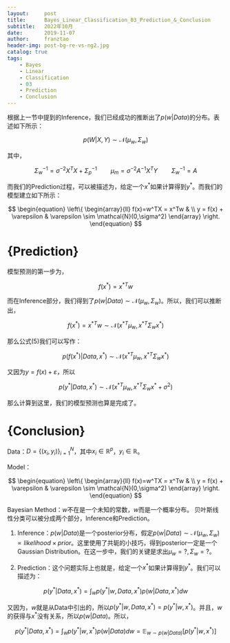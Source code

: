```yaml
---
layout:     post
title:      Bayes_Linear_Classification_03_Prediction_&_Conclusion
subtitle:   2022年10月
date:       2019-11-07
author:     franztao
header-img: post-bg-re-vs-ng2.jpg
catalog: true
tags:
    - Bayes
    - Linear
    - Classification
    - 03
    - Prediction
    - Conclusion
---
```


    

根据上一节中提到的Inference，我们已经成功的推断出了$p(w|Data)$的分布。表述如下所示：

$$
\begin{equation}
    p(W|X,Y) \sim \mathcal{N}(\mu_w, \Sigma_w)
\end{equation}
$$

其中，

$$
\begin{equation}
    \Sigma_w^{-1}=\sigma^{-2}X^TX+\Sigma_p^{-1} \qquad \mu_m = \sigma^{-2}A^{-1}X^TY \qquad \Sigma_w^{-1}=A
\end{equation}
$$

而我们的Prediction过程，可以被描述为，给定一个$x^\ast$如果计算得到$y^\ast$。而我们的模型建立如下所示：

$$
\begin{equation}
\left\{
\begin{array}{ll}
      f(x)=w^TX = x^Tw & \\
      y = f(x) + \varepsilon & \varepsilon \sim \mathcal{N}(0,\sigma^2)
\end{array}
\right.    
\end{equation}
$$

#  {Prediction}
模型预测的第一步为，

$$
\begin{equation}
    f(x^\ast) = {x^\ast}^T w 
\end{equation}
$$

而在Inference部分，我们得到了$p(w|Data)\sim \mathcal{N}(\mu_w,\Sigma_w)$。所以，我们可以推断出，

$$
\begin{equation}
    f(x^\ast) = {x^\ast}^T w \sim \mathcal{N}({x^\ast}^T\mu_w, {x^\ast}^T\Sigma_w{x^\ast})
\end{equation}
$$

那么公式(5)我们可以写作：

$$
\begin{equation}
    p(f(x^\ast)|Data,x^\ast) \sim \mathcal{N}({x^\ast}^T\mu_w, {x^\ast}^T\Sigma_w{x^\ast})
\end{equation}
$$

又因为$y = f(x) + \varepsilon$，所以

$$
\begin{equation}
    p(y^\ast|Data,x^\ast) \sim \mathcal{N}({x^\ast}^T\mu_w, {x^\ast}^T\Sigma_w{x^\ast}+\sigma^2)
\end{equation}
$$

那么计算到这里，我们的模型预测也算是完成了。

#  {Conclusion}
Data：$D=\{(x_i,y_i)\}^{N}_{i=1}$，其中$x_i\in\mathbb{R}^{p}$，$y_i\in\mathbb{R}$。

Model：

$$
\begin{equation}
\left\{
\begin{array}{ll}
      f(x)=w^TX = x^Tw & \\
      y = f(x) + \varepsilon & \varepsilon \sim \mathcal{N}(0,\sigma^2)
\end{array}
\right.    
\end{equation}
$$

Bayesian Method：$w$不在是一个未知的常数，$w$而是一个概率分布。
贝叶斯线性分类可以被分成两个部分，Inference和Prediction。

1. Inference：$p(w|Data)$是一个posterior分布，假定$p(w|Data)\sim\mathcal{N}(\mu_w, \Sigma_w) \propto likelihood \times prior$。这里使用了共轭的小技巧，得到posterior一定是一个Gaussian Distribution。在这一步中，我们的关键是求出$\mu_w=?,\Sigma_w=?$。

2. Prediction：这个问题实际上也就是，给定一个$x^\ast$如果计算得到$y^\ast$。我们可以描述为：

$$
\begin{equation}
    p(y^\ast|Data,x^\ast) = \int_w p(y^\ast|w,Data,x^\ast)p(w|Data,x^\ast) dw 
\end{equation}
$$

又因为，$w$就是从Data中引出的，所以$p(y^\ast|w,Data,x^\ast)=p(y^\ast|w,x^\ast)$。并且，$w$的获得与$x^\ast$没有关系，所以$p(w|Data)$。所以，

$$
\begin{equation}
    p(y^\ast|Data,x^\ast) = \int_w p(y^\ast|w,x^\ast)p(w|Data) dw = \mathbb{E}_{w\sim p(w|Data)}[p(y^\ast|w,x^\ast)] 
\end{equation}
$$

